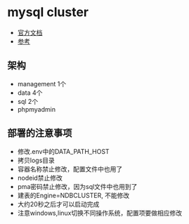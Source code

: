 # mysql cluster
- [官方文档](https://dev.mysql.com/doc/refman/8.0/en/mysql-cluster-installation.html)
- [参考](https://blog.csdn.net/killerover84/article/details/79484064)

## 架构
- management 1个
- data 4个
- sql 2个
- phpmyadmin


## 部署的注意事项
- 修改.env中的DATA_PATH_HOST
- 拷贝logs目录
- 容器名称禁止修改，配置文件中也用了
- nodeid禁止修改
- pma密码禁止修改，因为sql文件中也用到了
- 建表的Engine=NDBCLUSTER, 不能修改
- 大约20秒之后才可以启动完成
- 注意windows,linux切换不同操作系统，配置项要做相应修改
